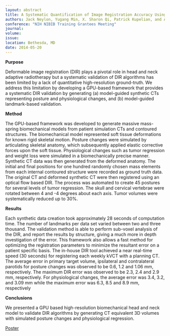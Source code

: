 ```yaml
---
layout: abstract
title: A Systematic Quantification of Image Registration Accuracy Using High-Resolution Patient-Specific Biomechanical Head-and-Neck Models
authors: Jack Neylon, Yugang Min, X. Sharon Qi, Patrick Kupelian, and Anand Santhanam
conference: "NIH NIBIB Training Grantees Meeting"
journal: 
volume: 
issue: 
location: Bethesda, MD
date: 2014-05-20
---
```

**Purpose**

 Deformable image registration (DIR) plays a pivotal role in head and neck adaptive radiotherapy but a systematic validation of DIR algorithms has been limited by a lack of quantitative high-resolution ground-truth. We address this limitation by developing a GPU-based framework that provides a systematic DIR validation by generating (a) model-guided synthetic CTs representing posture and physiological changes, and (b) model-guided landmark-based validation.

**Method**

 The GPU-based framework was developed to generate massive mass-spring biomechanical models from patient simulation CTs and contoured structures. The biomechanical model represented soft tissue deformations for known rigid skeletal motion. Posture changes were simulated by articulating skeletal anatomy, which subsequently applied elastic corrective forces upon the soft tissue. Physiological changes such as tumor regression and weight loss were simulated in a biomechanically precise manner. Synthetic CT data was then generated from the deformed anatomy. The initial and final positions for one hundred randomly chosen mass elements from each internal contoured structure were recorded as ground truth data. The original CT and deformed synthetic CT were then registered using an optical flow based DIR. The process was automated to create 45 postures for several levels of tumor regression. The skull and cervical vertebrae were rotated between 4 and -4 degrees about each axis. Tumor volumes were systematically reduced up to 30%.

**Results**

 Each synthetic data creation took approximately 28 seconds of computation time. The number of landmarks per data set varied between two and three thousand. The validation method is able to perform sub-voxel analysis of the DIR, and report the results by structure, giving a much more in depth investigation of the error. This framework also allows a fast method for optimizing the registration parameters to minimize the resultant error on a patient specific basis. The in-house DIR tool achieved a near real-time speed (30 seconds) for registering each weekly kVCT with a planning CT. The average error in primary target volume, ipsilateral and contralateral parotids for posture changes was observed to be 0.6, 1.2 and 1.06 mm, respectively. The maximum DIR error was observed to be 2.3, 2.4 and 2.9 mm, respectively. For physiological changes, the average error was 3.4, 3.2, and 3.09 mm while the maximum error was 6.3, 8.5 and 8.9 mm, respectively

**Conclusions**

 We presented a GPU based high-resolution biomechanical head and neck model to validate DIR algorithms by generating CT equivalent 3D volumes with simulated posture changes and physiological regression.

[Poster](/docs/2014-05-nibib-poster.pdf)


